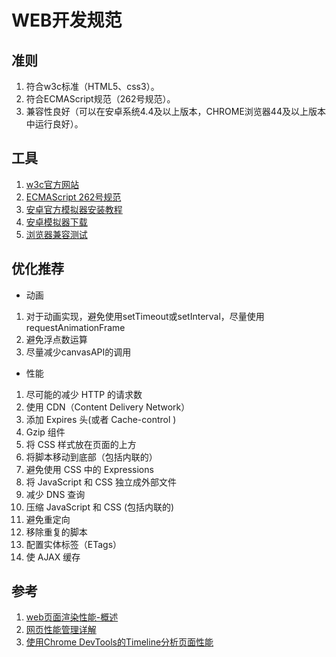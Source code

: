 # WEB开发规范

## 准则
1. 符合w3c标准（HTML5、css3）。
1. 符合ECMAScript规范（262号规范）。
1. 兼容性良好（可以在安卓系统4.4及以上版本，CHROME浏览器44及以上版本中运行良好）。

## 工具
1. [w3c官方网站](https://www.w3.org/)
1. [ECMAScript 262号规范](http://www.ecma-international.org/publications/standards/Ecma-262.htm)
1. [安卓官方模拟器安装教程](https://blog.csdn.net/yufumatou/article/details/103699699)
1. [安卓模拟器下载](http://tools.android-studio.org/index.php/sdk/)
1. [浏览器兼容测试](https://res.imtt.qq.com/qqbrowser_x5/h5/v8.0/h5_support.htm)

## 优化推荐

* 动画

1. 对于动画实现，避免使用setTimeout或setInterval，尽量使用requestAnimationFrame
1. 避免浮点数运算
1. 尽量减少canvasAPI的调用

* 性能
1. 尽可能的减少 HTTP 的请求数
1. 使用 CDN（Content Delivery Network）
1. 添加 Expires 头(或者 Cache-control )
1. Gzip 组件
1. 将 CSS 样式放在页面的上方
1. 将脚本移动到底部（包括内联的）
1. 避免使用 CSS 中的 Expressions
1. 将 JavaScript 和 CSS 独立成外部文件
1. 减少 DNS 查询
1. 压缩 JavaScript 和 CSS (包括内联的)
1. 避免重定向
1. 移除重复的脚本
1. 配置实体标签（ETags）
1. 使 AJAX 缓存

## 参考
1. [web页面渲染性能-概述](https://www.jianshu.com/p/1e795d5bd209)
1. [网页性能管理详解](http://www.ruanyifeng.com/blog/2015/09/web-page-performance-in-depth.html)
1. [使用Chrome DevTools的Timeline分析页面性能](http://horve.github.io/2015/10/26/timeline/)
